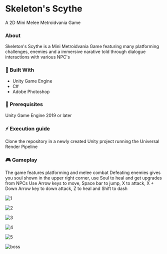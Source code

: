 # Skeleton's Scythe
 A 2D Mini Melee Metroidvania Game
 
### About
 Skeleton's Scythe is a Mini Metroidvania Game featuring many platforming challenges, enemies and a immersive narative told through dialogue interactions with various NPC's
 
### 🔧 Built With
* Unity Game Engine
* C#
* Adobe Photoshop


### 🐣 Prerequisites
Unity Game Engine 2019 or later


### ⚡ Execution guide
Clone the repository in a newly created Unity project running the Universal Render Pipeline

### 🎮 Gameplay

The game features platforming and melee combat
Defeating enemies gives you soul shown in the upper right corner, use Soul to heal and get upgrades from NPCs
Use Arrow keys to move, Space bar to jump, X to attack, X + Down Arrow key to down attack, Z to heal and Shift to dash


![1]

![2]

![3]

![4]

![5]

![boss]



<!-- Links -->
[1]: ./Screenshots/1.gif
[2]: ./Screenshots/2.gif
[3]: ./Screenshots/3.gif
[4]: ./Screenshots/4.gif
[5]: ./Screenshots/5.gif
[boss]: ./Screenshots/boss.gif


